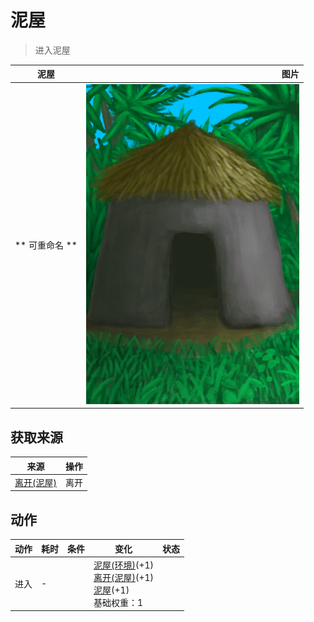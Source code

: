 # 泥屋  
> 进入泥屋  
  
  泥屋  |   图片   
 ----  |  ----:   
 ** 可重命名 **  |  ![](Sprite/MudHut.png)   
  
## 获取来源  
来源  |  操作  
----  |  ----  
[离开(泥屋)](MudHutExitRuins.md)  |  离开  
## 动作  
动作  |  耗时  |  条件  |  变化  |  状态  
----  |  ----  |  ----  |  ----  |  ----  
进入<br>  |  -  |    |  [泥屋(环境)](Env_MudHutRuins.md)(+1)<br>[离开(泥屋)](MudHutExitRuins.md)(+1)<br>[泥屋](MudHutRuins.md)(+1)<br>基础权重：1<br>  |    
